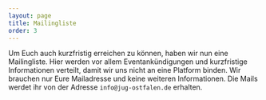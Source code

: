 ```yaml
---
layout: page
title: Mailingliste
order: 3
---
```


Um Euch auch kurzfristig erreichen zu können, haben wir nun eine Mailingliste.
Hier werden vor allem Eventankündigungen und kurzfristige Informationen verteilt, damit wir uns nicht an eine Platform binden.
Wir brauchen nur Eure Mailadresse und keine weiteren Informationen.
Die Mails werdet ihr von der Adresse `info@jug-ostfalen.de` erhalten.

<iframe data-w-type="embedded" frameborder="0" scrolling="no" marginheight="0" marginwidth="0" src="https://1wuqm.mjt.lu/wgt/1wuqm/0250/form?c=bddb9e58" width="100%" style="height: 0;"></iframe>

<script type="text/javascript" src="https://app.mailjet.com/pas-nc-embedded-v1.js"></script>
